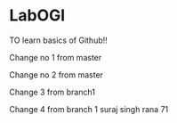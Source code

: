 # LabOGI
TO learn basics of Github!!

Change no 1 from master

Change no 2 from master

Change 3 from branch1

Change 4 from branch 1
suraj singh rana 71
